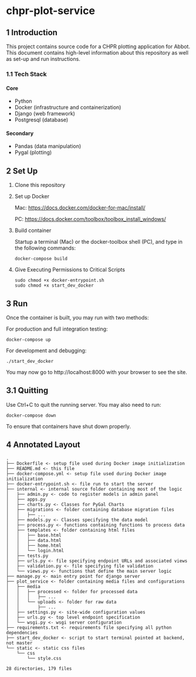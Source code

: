 # chpr-plot-service

## 1 Introduction
This project contains source code for a CHPR plotting application for Abbot. This document contains high-level information about this repository as well as set-up and run instructions.

### 1.1 Tech Stack

#### Core

- Python 
- Docker (infrastructure and containerization)
- Django (web framework)
- Postgresql (database)  

#### Secondary

- Pandas (data manipulation)
- Pygal  (plotting)

## 2 Set Up

1. Clone this repository

2. Set up Docker

    Mac: https://docs.docker.com/docker-for-mac/install/

    PC: https://docs.docker.com/toolbox/toolbox_install_windows/

3. Build container

    Startup a terminal (Mac) or the docker-toolbox shell (PC), and type in the following commands:

    ```
    docker-compose build
    ```

4. Give Executing Permissions to Critical Scripts
   
    ```
    sudo chmod +x docker-entrypoint.sh
    sudo chmod +x start_dev_docker
    ```

## 3 Run

Once the container is built, you may run with two methods:

For production and full integration testing:

```
docker-compose up
```

For development and debugging:

```
./start_dev_docker
```

You may now go to http://localhost:8000 with your browser to see the site.

## 3.1 Quitting

Use Ctrl+C to quit the running server. You may also need to run:

```
docker-compose down
```

To ensure that containers have shut down properly.

## 4 Annotated Layout
```
.
├── Dockerfile <- setup file used during Docker image initialization
├── README.md <- this file
├── docker-compose.yml <- setup file used during Docker image initialization
├── docker-entrypoint.sh <- file run to start the server
├── internal <- internal source folder containing most of the logic
│   ├── admin.py <- code to register models in admin panel
│   ├── apps.py
│   ├── charts.py <- Classes for PyGal Charts
│   ├── migrations <- folder containing database migration files
│   │   ├── ...
│   ├── models.py <- Classes specifying the data model
│   ├── process.py <- functions containing functions to process data
│   ├── templates <- folder containing html files
│   │   ├── base.html
│   │   ├── data.html
│   │   ├── home.html
│   │   └── login.html
│   ├── tests.py
│   ├── urls.py <- file specifying endpoint URLs and associated views
│   ├── validation.py <- file specifying file validation
│   └── views.py <- functions that define the main server logic
├── manage.py <- main entry point for django server
├── plot_service <- folder containing media files and configurations
│   ├── media
│   │   ├── processed <- folder for processed data
│   │   │   ├── ...
│   │   └── uploads <- folder for raw data
│   │       ├── ...
│   ├── settings.py <- site-wide configuration values
│   ├── urls.py <- top level endpoint specification
│   └── wsgi.py <- wsgi server configuration
├── requirements.txt <- requirements file specifying all python dependencies
├── start_dev_docker <- script to start terminal pointed at backend, not master
└── static <- static css files
    └── css 
        └── style.css

28 directories, 179 files
```
